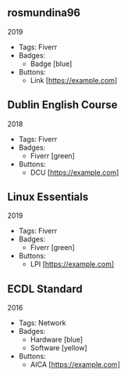 ## rosmundina96
2019
- Tags: Fiverr
- Badges:
  - Badge [blue]
- Buttons:
  - Link [https://example.com]

## Dublin English Course
2018
- Tags: Fiverr
- Badges:
  - Fiverr [green]
- Buttons:
  - DCU [https://example.com]

## Linux Essentials
2019
- Tags: Fiverr
- Badges:
  - Fiverr [green]
- Buttons:
  - LPI [https://example.com]

## ECDL Standard
2016
- Tags: Network
- Badges:
  - Hardware [blue]
  - Software [yellow]
- Buttons:
  - AICA [https://example.com]





